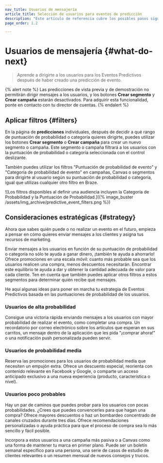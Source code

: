 ```yaml
---
nav_title: Usuarios de mensajería
article_title: Selección de usuarios para eventos de predicción
description: "Este artículo de referencia cubre los posibles pasos siguientes después de haber creado una predicción de eventos, como la implementación de filtros y las consideraciones estratégicas."
page_order: 1.2

---
```


# Usuarios de mensajería {#what-do-next}

> Aprende a dirigirte a los usuarios para los Eventos Predictivos después de haber creado una predicción de evento.

{% alert note %}
Las predicciones de vista previa y de demostración no permitirán dirigir mensajes a los usuarios, y los botones **Crear segmento** y **Crear campaña** estarán desactivados. Para adquirir esta funcionalidad, ponte en contacto con tu director de cuentas.
{% endalert %}

## Aplicar filtros {#filters}

En la página de **predicciones** individuales, después de decidir a qué rango de puntuación de probabilidad o categoría quieres dirigirte, puedes utilizar los botones **Crear segmento** o **Crear campaña** para crear un nuevo segmento o campaña. Este segmento o campaña filtrará a los usuarios con la puntuación de probabilidad o categoría seleccionada con el control deslizante.

También puedes utilizar los filtros "Puntuación de probabilidad de evento" y "Categoría de probabilidad de evento" en campañas, Canvas o segmentos para dirigirte al usuario según su puntuación de probabilidad o categoría, igual que utilizas cualquier otro filtro en Braze.

![Los filtros disponibles al definir una audiencia incluyen la Categoría de Probabilidad y la Puntuación de Probabilidad.]({% image_buster /assets/img_archive/predictive_event_filters.png %})

## Consideraciones estratégicas {#strategy}

Ahora que sabes quién puede o no realizar un evento en el futuro, empieza a pensar en cómo quieres enviar mensajes a los clientes y asigna tus recursos de marketing.

Enviar mensajes a los usuarios en función de su puntuación de probabilidad o categoría no sólo te ayuda a ganar dinero, ¡también te ayuda a ahorrarlo! Ofrece promociones en una escala móvil: cuanto más probable sea que los usuarios realicen una compra, menos descuentos necesitarán. Encontrar este equilibrio te ayuda a dar y obtener la cantidad adecuada de valor para cada cliente. Ten en cuenta que también puedes aplicar otros filtros a estos segmentos para determinar quién recibe qué mensajes.

He aquí algunas ideas para poner en marcha tu estrategia de Eventos Predictivos basada en las puntuaciones de probabilidad de los usuarios.

### Usuarios de alta probabilidad

Consigue una victoria rápida enviando mensajes a los usuarios con mayor probabilidad de realizar el evento, como completar una compra. Un recordatorio por correo electrónico sobre los artículos que esperan en sus carritos, un mensaje dentro de la aplicación que les pida "¡comprar ahora!" o una notificación push personalizada pueden servir.

### Usuarios de probabilidad media

Reserva las promociones para los usuarios de probabilidad media que necesiten un empujón extra. Ofrece un descuento especial, reorienta con contenido relevante en Facebook y Google, o comparte un acceso anticipado exclusivo a una nueva experiencia (producto, característica o nivel).

### Usuarios poco probables

Hay un par de caminos que puedes probar para los usuarios con pocas probabilidades. ¿Crees que puedes convencerles para que hagan una compra? Ofrece mayores descuentos o haz un bombardeo concentrado de canales cruzados durante tres días. Ofrece recomendaciones personalizadas o ayuda práctica para que el proceso de compra sea lo más sencillo y fácil posible.

Incorpora a estos usuarios a una campaña más pasiva o a Canvas como una forma de mantener tu marca en primer plano. Puede ser un boletín semanal específico para una persona, una serie de casos de estudio de clientes relevantes o un resumen mensual de nuevos consejos y trucos.

